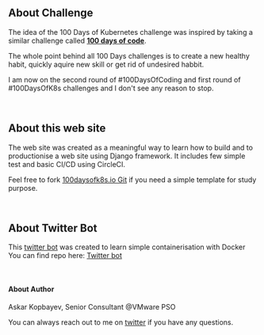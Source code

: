 ## **About Challenge**

The idea of the 100 Days of Kubernetes challenge was inspired by taking a similar challenge called [**100 days of code**](https://www.100daysofcode.com). 

The whole point behind all 100 Days challenges is to create a new healthy habit, quickly aquire new skill or get rid of undesired habbit.

I am now on the second round of #100DaysOfCoding and first round of #100DaysOfK8s challenges and I don't see any reason to stop. 

&nbsp;

## **About this web site**

The web site was created as a meaningful way to learn how to build and to productionise a web site using Django framework. It includes few simple test and basic CI/CD using CircleCI.

Feel free to fork [100daysofk8s.io Git](https://github.com/vmnomad/hundred_days_of_k8s) if you need a simple template for study purpose. 

&nbsp;

## **About Twitter Bot**

This [twitter bot](https://twitter.com/100DaysOfK8s) was created to learn simple containerisation with Docker You can find repo here: [Twitter bot](https://github.com/vmnomad/twitter_bot) 

&nbsp;

#### **About Author**

Askar Kopbayev, Senior Consultant @VMware PSO


You can always reach out to me on [twitter](https://twitter.com/AKopbayev) if you have any questions.